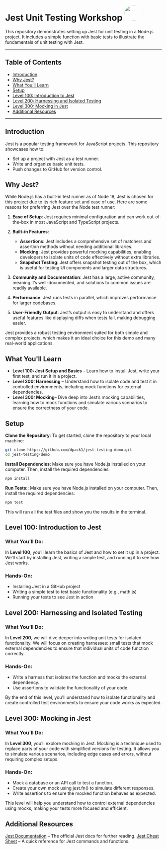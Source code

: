 # Jest Unit Testing Workshop <img src="https://media3.giphy.com/media/7TwwMMfVIHTnvsnK0S/200w.gif?cid=6c09b952i5jrx8e0mb87mui7gdf2gnqmxxisxpvyw2e4n291&ep=v1_gifs_search&rid=200w.gif&ct=g" width="60" height="50" style="border-radius: 50%;" />



This repository demonstrates setting up Jest for unit testing in a Node.js project. It includes a simple function with basic tests to illustrate the fundamentals of unit testing with Jest.

---

## Table of Contents
- [Introduction](#introduction)
- [Why Jest?](#why-jest)
- [What You’ll Learn](#what-youll-learn)
- [Setup](#setup)
- [Level 100: Introduction to Jest](#level-100-introduction-to-jest)
- [Level 200: Harnessing and Isolated Testing](#level-200-harnessing-and-isolated-testing)
- [Level 300: Mocking in Jest](#level-300-mocking-in-jest)
- [Additional Resources](#additional-resources)
---

## Introduction
Jest is a popular testing framework for JavaScript projects. This repository showcases how to:
- Set up a project with Jest as a test runner.
- Write and organize basic unit tests.
- Push changes to GitHub for version control.

## Why Jest?
While Node.js has a built-in test runner as of Node 18, Jest is chosen for this project due to its rich feature set and ease of use. Here are some reasons for preferring Jest over the Node test runner:

1. **Ease of Setup**: Jest requires minimal configuration and can work out-of-the-box in most JavaScript and TypeScript projects.

2. **Built-in Features**:
   - **Assertions**: Jest includes a comprehensive set of matchers and assertion methods without needing additional libraries.
   - **Mocking**: Jest provides powerful mocking capabilities, enabling developers to isolate units of code effectively without extra libraries.
   - **Snapshot Testing**: Jest offers snapshot testing out of the box, which is useful for testing UI components and larger data structures.

3. **Community and Documentation**: Jest has a large, active community, meaning it’s well-documented, and solutions to common issues are readily available.

4. **Performance**: Jest runs tests in parallel, which improves performance for larger codebases.

5. **User-Friendly Output**: Jest’s output is easy to understand and offers useful features like displaying diffs when tests fail, making debugging easier.

Jest provides a robust testing environment suited for both simple and complex projects, which makes it an ideal choice for this demo and many real-world applications.

## What You'll Learn
- **Level 100: Jest Setup and Basics** – Learn how to install Jest, write your first test, and run it in a project.
- **Level 200: Harnessing** – Understand how to isolate code and test it in controlled environments, including mock functions for external dependencies.
- **Level 300: Mocking**– Dive deep into Jest’s mocking capabilities, learning how to mock functions and simulate various scenarios to ensure the correctness of your code.



## Setup
**Clone the Repository**:
 To get started, clone the repository to your local machine:
   ```bash
   git clone https://github.com/dpack1/jest-testing-demo.git
   cd jest-testing-demo
   ```

**Install Dependencies**: 
Make sure you have Node.js installed on your computer. Then, install the required dependencies:


``` bash
npm install
```

**Run Tests:**:
Make sure you have Node.js installed on your computer. Then, install the required dependencies:
``` bash
npm test
```
This will run all the test files and show you the results in the terminal.

## Level 100: Introduction to Jest
### What You’ll Do:
In **Level 100**, you’ll learn the basics of Jest and how to set it up in a project. We’ll start by installing Jest, writing a simple test, and running it to see how Jest works.

### Hands-On:
- Installing Jest in a GitHub project
- Writing a simple test to test basic functionality (e.g., math.js)
- Running your tests to see Jest in action

## Level 200: Harnessing and Isolated Testing
### What You’ll Do:
In **Level 200**, we will dive deeper into writing unit tests for isolated functionality. We will focus on creating harnesses: small tests that mock external dependencies to ensure that individual units of code function correctly.

### Hands-On:
- Write a harness that isolates the function and mocks the external dependency.
- Use assertions to validate the functionality of your code.

By the end of this level, you'll understand how to isolate functionality and create controlled test environments to ensure your code works as expected.


## Level 300: Mocking in Jest
### What You’ll Do:
In **Level 300**, you’ll explore mocking in Jest. Mocking is a technique used to replace parts of your code with simplified versions for testing. It allows you to simulate various scenarios, including edge cases and errors, without requiring complex setups.

### Hands-On:
- Mock a database or an API call to test a function.
- Create your own mock using jest.fn() to simulate different responses.
- Write assertions to ensure the mocked function behaves as expected.

This level will help you understand how to control external dependencies using mocks, making your tests more focused and efficient.


## Additional Resources
[Jest Documentation](https://archive.jestjs.io/docs/en/22.x/getting-started.html) – The official Jest docs for further reading.
[Jest Cheat Sheet](https://devhints.io/jest) – A quick reference for Jest commands and functions.